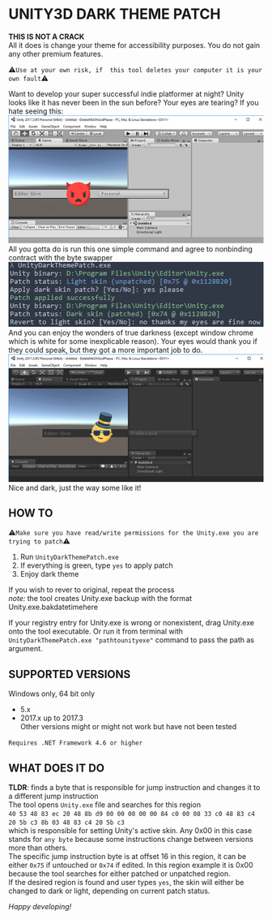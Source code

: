 # UNITY3D DARK THEME PATCH
**THIS IS NOT A CRACK**  
All it does is change your theme for accessibility purposes. You do not gain any other premium features.  

⚠`Use at your own risk, if  this tool deletes your computer it is your own fault`⚠  

Want to develop your super successful indie platformer at night? Unity looks like it has never been in the sun before? Your eyes are tearing? If you hate seeing this:  
![Light Skin](Images/light_skin_angry.jpg)  
All you gotta do is run this one simple command and agree to nonbinding contract with the byte swapper  
![Console](Images/console.jpg)  
And you can enjoy the wonders of true darkness (except window chrome which is white for some inexplicable reason). Your eyes would thank you if they could speak, but they got a more important job to do.  
![Dark Skin](Images/dark_skin_good.jpg)  
Nice and dark, just the way some like it!  

## HOW TO
⚠`Make sure you have read/write permissions for the Unity.exe you are trying to patch`⚠  

1. Run `UnityDarkThemePatch.exe`  
2. If everything is green, type `yes` to apply patch
3. Enjoy dark theme

If you wish to rever to original, repeat the process  
_note:_ the tool creates Unity.exe backup with the format Unity.exe.bakdatetimehere  

If your registry entry for Unity.exe is wrong or nonexistent, drag Unity.exe onto the tool executable. Or run it from terminal with `UnityDarkThemePatch.exe "pathtounityexe"` command to pass the path as argument.  

## SUPPORTED VERSIONS
Windows only, 64 bit only  
* 5.x
* 2017.x up to 2017.3  
Other versions might or might not work but have not been tested

`Requires .NET Framework 4.6 or higher`

## WHAT DOES IT DO
**TLDR**: finds a byte that is responsible for jump instruction and changes it to a different jump instruction  
The tool opens `Unity.exe` file and searches for this region  
```40 53 48 83 ec 20 48 8b d9 00 00 00 00 00 84 c0 00 08 33 c0 48 83 c4 20 5b c3 8b 03 48 83 c4 20 5b c3```  
which is responsible for setting Unity's active skin. Any 0x00 in this case stands for `any byte` because some instructions change between versions more than others.  
The specific jump instruction byte is at offset 16 in this region, it can be either `0x75` if untouched or `0x74` if edited. In this region example it is 0x00 because the tool searches for either patched or unpatched region.  
If the desired region is found and user types `yes`, the skin will either be changed to dark or light, depending on current patch status.  

_Happy developing!_